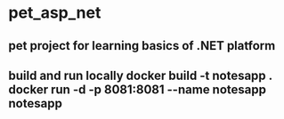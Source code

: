 # pet_asp_net
pet project for learning basics of .NET platform
-
build and run locally
docker build -t notesapp .
docker run -d -p 8081:8081 --name notesapp notesapp
-
